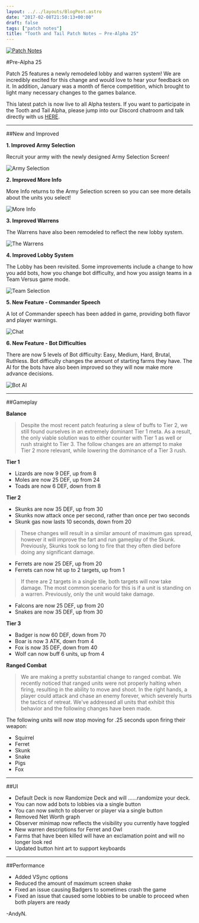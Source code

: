 ```yaml
---
layout: ../../layouts/BlogPost.astro
date: "2017-02-08T21:50:13+00:00"
draft: false
tags: ["patch notes"]
title: "Tooth and Tail Patch Notes – Pre-Alpha 25"
---
```


[![Patch Notes](http://i.imgur.com/V5PoFsV.png "Patch Notes")](http://i.imgur.com/s38tpsj.png)

#Pre-Alpha 25

Patch 25 features a newly remodeled lobby and warren system! We are incredibly excited for this change and would love to hear your feedback on it. In addition, January was a month of fierce competition, which brought to light many necessary changes to the games balance.

This latest patch is now live to all Alpha testers. If you want to participate in the Tooth and Tail Alpha, please jump into our Discord chatroom and talk directly with us [HERE](http://www.discord.gg/Pocketwatch).

---

##New and Improved

**1. Improved Army Selection**

Recruit your army with the newly designed Army Selection Screen!

![Army Selection](http://i.imgur.com/gkjGHVZ.jpg)

**2. Improved More Info**

More Info returns to the Army Selection screen so you can see more details about the units you select!

![More Info](http://i.imgur.com/0OGbPxL.png)

**3. Improved Warrens**

The Warrens have also been remodeled to reflect the new lobby system.

![The Warrens](http://i.imgur.com/nR5O5AX.jpg)

**4. Improved Lobby System**

The Lobby has been revisited. Some improvements include a change to how you add bots, how you change bot difficulty, and how you assign teams in a Team Versus game mode.

![Team Selection](http://i.imgur.com/ZdNdKjn.gif)

**5. New Feature - Commander Speech**

A lot of Commander speech has been added in game, providing both flavor and player warnings.

![Chat](http://i.imgur.com/xA3dQFC.gif)

**6. New Feature - Bot Difficulties**

There are now 5 levels of Bot difficulty: Easy, Medium, Hard, Brutal, Ruthless. Bot difficulty changes the amount of starting farms they have. The AI for the bots have also been improved so they will now make more advance decisions.

![Bot AI](http://i.imgur.com/3kCTXFY.gif)

---

##Gameplay

**Balance**

> Despite the most recent patch featuring a slew of buffs to Tier 2, we still found ourselves in an extremely dominant Tier 1 meta. As a result, the only viable solution was to either counter with Tier 1 as well or rush straight to Tier 3. The follow changes are an attempt to make Tier 2 more relevant, while lowering the dominance of a Tier 3 rush.

**Tier 1**

- Lizards are now 9 DEF, up from 8
- Moles are now 25 DEF, up from 24
- Toads are now 6 DEF, down from 8

**Tier 2**

- Skunks are now 35 DEF, up from 30
- Skunks now attack once per second, rather than once per two seconds
- Skunk gas now lasts 10 seconds, down from 20

> These changes will result in a similar amount of maximum gas spread, however it will improve the fart and run gameplay of the Skunk. Previously, Skunks took so long to fire that they often died before doing any significant damage.

- Ferrets are now 25 DEF, up from 20
- Ferrets can now hit up to 2 targets, up from 1

> If there are 2 targets in a single tile, both targets will now take damage. The most common scenario for this is if a unit is standing on a warren. Previously, only the unit would take damage.

- Falcons are now 25 DEF, up from 20
- Snakes are now 35 DEF, up from 30

**Tier 3**

- Badger is now 60 DEF, down from 70
- Boar is now 3 ATK, down from 4
- Fox is now 35 DEF, down from 40
- Wolf can now buff 6 units, up from 4

**Ranged Combat**

> We are making a pretty substantial change to ranged combat. We recently noticed that ranged units were not properly halting when firing, resulting in the ability to move and shoot. In the right hands, a player could attack and chase an enemy forever, which severely hurts the tactics of retreat. We've addressed all units that exhibit this behavior and the following changes have been made.

The following units will now stop moving for .25 seconds upon firing their weapon:

- Squirrel
- Ferret
- Skunk
- Snake
- Pigs
- Fox

---

##UI

- Default Deck is now Randomize Deck and will ......randomize your deck.
- You can now add bots to lobbies via a single button
- You can now switch to observer or player via a single button
- Removed Net Worth graph
- Observer minimap now reflects the visibility you currently have toggled
- New warren descriptions for Ferret and Owl
- Farms that have been killed will have an exclamation point and will no longer look red
- Updated button hint art to support keyboards

---

##Performance

- Added VSync options
- Reduced the amount of maximum screen shake
- Fixed an issue causing Badgers to sometimes crash the game
- Fixed an issue that caused some lobbies to be unable to proceed when both players are ready

-AndyN.
